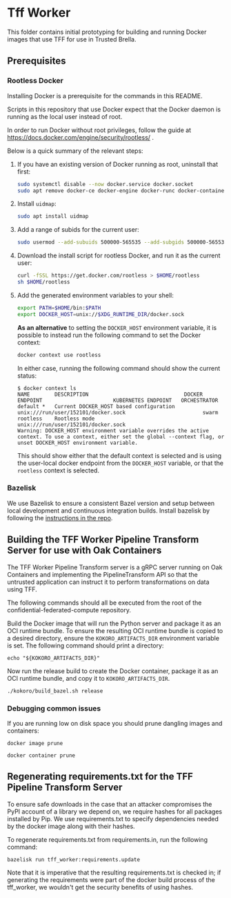# Tff Worker

This folder contains initial prototyping for building and running Docker images
that use TFF for use in Trusted Brella.

## Prerequisites

### Rootless Docker

Installing Docker is a prerequisite for the commands in this README.

Scripts in this repository that use Docker expect that the Docker daemon is
running as the local user instead of root.

In order to run Docker without root privileges, follow the guide at
https://docs.docker.com/engine/security/rootless/ .

Below is a quick summary of the relevant steps:

1.  If you have an existing version of Docker running as root, uninstall that
    first:

    ```bash
    sudo systemctl disable --now docker.service docker.socket
    sudo apt remove docker-ce docker-engine docker-runc docker-containerd
    ```

1.  Install `uidmap`:

    ```bash
    sudo apt install uidmap
    ```

1.  Add a range of subids for the current user:

    ```bash
    sudo usermod --add-subuids 500000-565535 --add-subgids 500000-565535 $USER
    ```

1.  Download the install script for rootless Docker, and run it as the current
    user:

    ```bash
    curl -fSSL https://get.docker.com/rootless > $HOME/rootless
    sh $HOME/rootless
    ```

1.  Add the generated environment variables to your shell:

    ```bash
    export PATH=$HOME/bin:$PATH
    export DOCKER_HOST=unix://$XDG_RUNTIME_DIR/docker.sock
    ```

    **As an alternative** to setting the `DOCKER_HOST` environment variable, it
    is possible to instead run the following command to set the Docker context:

    ```bash
    docker context use rootless
    ```

    In either case, running the following command should show the current
    status:

    ```console
    $ docker context ls
    NAME        DESCRIPTION                               DOCKER ENDPOINT                       KUBERNETES ENDPOINT   ORCHESTRATOR
    default *   Current DOCKER_HOST based configuration   unix:///run/user/152101/docker.sock                         swarm
    rootless    Rootless mode                             unix:///run/user/152101/docker.sock
    Warning: DOCKER_HOST environment variable overrides the active context. To use a context, either set the global --context flag, or unset DOCKER_HOST environment variable.
    ```

    This should show either that the default context is selected and is using
    the user-local docker endpoint from the `DOCKER_HOST` variable, or that the
    `rootless` context is selected.

### Bazelisk

We use Bazelisk to ensure a consistent Bazel version and setup between local
development and continuous integration builds. Install bazelisk by following the
[instructions in the repo](https://github.com/bazelbuild/bazelisk#installation).

## Building the TFF Worker Pipeline Transform Server for use with Oak Containers

The TFF Worker Pipeline Transform server is a gRPC server running on Oak
Containers and implementing the PipelineTransform API so that the untrusted
application can instruct it to perform transformations on data using TFF.

The following commands should all be executed from the root of the
confidential-federated-compute repository.

Build the Docker image that will run the Python server and package it as an OCI
runtime bundle. To ensure the resulting OCI runtime bundle is copied to a
desired directory, ensure the `KOKORO_ARTIFACTS_DIR` environment variable is
set. The following command should print a directory:

```
echo "${KOKORO_ARTIFACTS_DIR}"
```

Now run the release build to create the Docker container, package it as an OCI
runtime bundle, and copy it to `KOKORO_ARTIFACTS_DIR`.

```
./kokoro/build_bazel.sh release
```

### Debugging common issues

If you are running low on disk space you should prune dangling images and
containers:

```
docker image prune
```

```
docker container prune
```

## Regenerating requirements.txt for the TFF Pipeline Transform Server

To ensure safe downloads in the case that an attacker compromises the PyPI
account of a library we depend on, we require hashes for all packages installed
by Pip. We use requirements.txt to specify dependencies needed by the docker
image along with their hashes.

To regenerate requirements.txt from requirements.in, run the following command:

```
bazelisk run tff_worker:requirements.update
```

Note that it is imperative that the resulting requirements.txt is checked in; if
generating the requirements were part of the docker build process of the
tff_worker, we wouldn't get the security benefits of using hashes.
